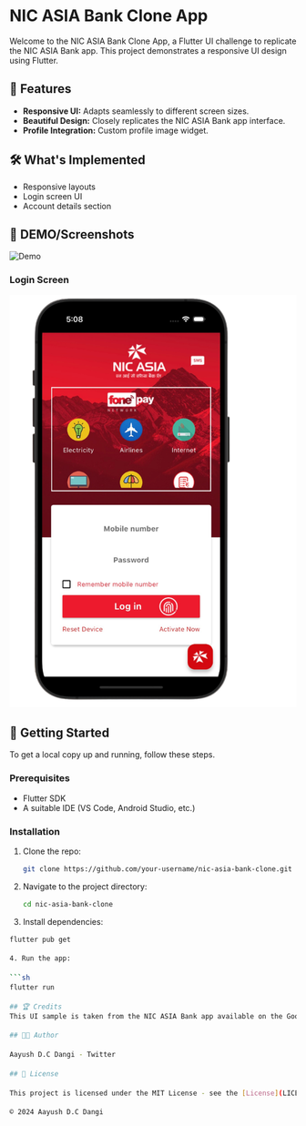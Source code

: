 # NIC ASIA Bank Clone App

Welcome to the NIC ASIA Bank Clone App, a Flutter UI challenge to replicate the NIC ASIA Bank app. This project demonstrates a responsive UI design using Flutter.

## 🌟 Features

- **Responsive UI:** Adapts seamlessly to different screen sizes.
- **Beautiful Design:** Closely replicates the NIC ASIA Bank app interface.
- **Profile Integration:** Custom profile image widget.

## 🛠️ What's Implemented

- Responsive layouts
- Login screen UI
- Account details section

## 📱 DEMO/Screenshots

![Demo](screenshots/appdemo.gif)

### Login Screen

![UI](screenshots/applogin.png)

## 🚀 Getting Started

To get a local copy up and running, follow these steps.

### Prerequisites

- Flutter SDK
- A suitable IDE (VS Code, Android Studio, etc.)

### Installation

1. Clone the repo:

   ```sh
   git clone https://github.com/your-username/nic-asia-bank-clone.git

2. Navigate to the project directory:

   ```sh
   cd nic-asia-bank-clone

3. Install dependencies:

  ```sh
  flutter pub get

4. Run the app:

  ```sh
  flutter run

## 🏆 Credits
This UI sample is taken from the NIC ASIA Bank app available on the Google Play Store.

## 👨‍💻 Author

 Aayush D.C Dangi - Twitter

## 📄 License

This project is licensed under the MIT License - see the [License](LICENSE) file for details.

© 2024 Aayush D.C Dangi
